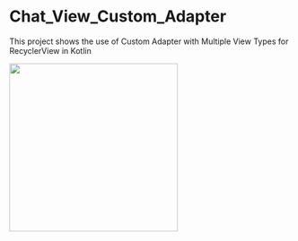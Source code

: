 # Chat_View_Custom_Adapter

This project shows the use of Custom Adapter with Multiple View Types for RecyclerView in Kotlin


<img src="https://user-images.githubusercontent.com/46386915/136490501-9cb448b4-1ebc-4973-9ba2-6c87245b9292.png" width="300"/>
